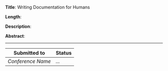 **Title**: Writing Documentation for Humans

**Length**:

**Description**:

**Abstract**:

---

|Submitted to|Status|
|--|--|
|_Conference Name_| _..._ |
